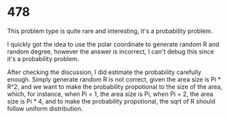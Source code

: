 # 478

This problem type is quite rare and interesting, it's a probability problem. 

I quickly got the idea to use the polar coordinate to generate random R and 
random degree, however the answer is incorrect, I can't debug this since it's a probability problem.

After checking the discussion, I did estimate the probability carefully enough. Simply generate random R is not correct, given the area size is Pi * R^2, and we want to make the probability propotional to the size of the area, which, for instance, when Pi = 1, the area size is Pi, when Pi = 2, the area size is Pi * 4, and to make the probability propotional, the sqrt of R should follow uniform distribution.